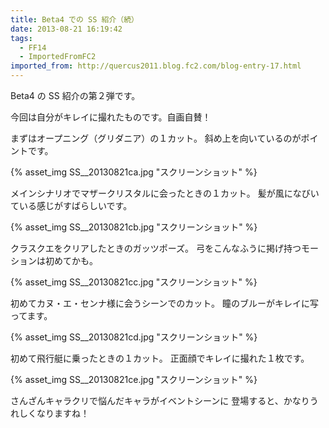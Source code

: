 ```yaml
---
title: Beta4 での SS 紹介（続）
date: 2013-08-21 16:19:42
tags:
  - FF14
  - ImportedFromFC2
imported_from: http://quercus2011.blog.fc2.com/blog-entry-17.html
---
```

Beta4 の SS 紹介の第２弾です。

今回は自分がキレイに撮れたものです。自画自賛！


まずはオープニング（グリダニア）の１カット。
斜め上を向いているのがポイントです。

{% asset_img SS__20130821ca.jpg "スクリーンショット" %}


メインシナリオでマザークリスタルに会ったときの１カット。
髪が風になびいている感じがすばらしいです。

{% asset_img SS__20130821cb.jpg "スクリーンショット" %}


クラスクエをクリアしたときのガッツポーズ。
弓をこんなふうに掲げ持つモーションは初めてかも。

{% asset_img SS__20130821cc.jpg "スクリーンショット" %}


初めてカヌ・エ・センナ様に会うシーンでのカット。
瞳のブルーがキレイに写ってます。

{% asset_img SS__20130821cd.jpg "スクリーンショット" %}



初めて飛行艇に乗ったときの１カット。
正面顔でキレイに撮れた１枚です。

{% asset_img SS__20130821ce.jpg "スクリーンショット" %}



さんざんキャラクリで悩んだキャラがイベントシーンに
登場すると、かなりうれしくなりますね！
